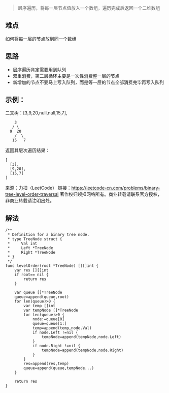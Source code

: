 > 层序遍历，将每一层节点值放入一个数组，遍历完成后返回一个二维数组

## 难点
如何将每一层的节点放到同一个数组

## 思路
- 层序遍历肯定需要用到队列
- 双重消费，第二层循环主要是一次性消费整一层的节点
- 新增加的节点不要马上写入队列，而是等一层的节点全部消费完毕再写入队列

## 示例：
二叉树：[3,9,20,null,null,15,7],
```
    3
   / \
  9  20
    /  \
   15   7
```
返回其层次遍历结果：
```
[
  [3],
  [9,20],
  [15,7]
]
```
来源：力扣（LeetCode）
链接：https://leetcode-cn.com/problems/binary-tree-level-order-traversal
著作权归领扣网络所有。商业转载请联系官方授权，非商业转载请注明出处。

## 解法
```golang
/**
 * Definition for a binary tree node.
 * type TreeNode struct {
 *     Val int
 *     Left *TreeNode
 *     Right *TreeNode
 * }
 */
func levelOrder(root *TreeNode) [][]int {
    var res [][]int
    if root== nil {
        return res
    }

    var queue []*TreeNode
    queue=append(queue,root)
    for len(queue)>0 {
        var temp []int
        var tempNode []*TreeNode
        for len(queue)>0 {
            node:=queue[0]
            queue=queue[1:]
            temp=append(temp,node.Val)
            if node.Left !=nil {
                tempNode=append(tempNode,node.Left)
            }
            if node.Right !=nil {
                tempNode=append(tempNode,node.Right)
            }
        }
        res=append(res,temp)
        queue=append(queue,tempNode...)
    }

    return res
}
```
